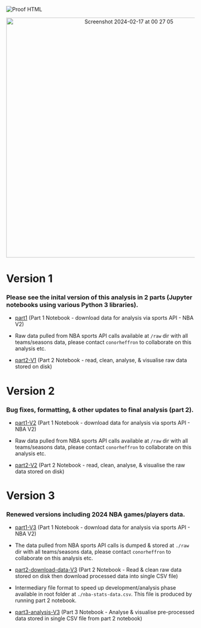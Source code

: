 ![Proof HTML](https://github.com/cph33/nba-stats/actions/workflows/proof-html.yml/badge.svg)

<p align="center">
  <img width="640" alt="Screenshot 2024-02-17 at 00 27 05" src="https://github.com/cph33/nba-stats/assets/8218626/dd2aaff9-f464-4da4-a376-69641e9cdeb4">
</p>

# Version 1 
### Please see the inital version of this analysis in 2 parts (Jupyter notebooks using various Python 3 libraries).

- [part1](https://conorheffron.github.io/nba-stats/part1.ipynb) (Part 1 Notebook - download data for analysis via sports API - NBA V2)

- Raw data pulled from NBA sports API calls available at `/raw` dir with all teams/seasons data, please contact `conorheffron` to collaborate on this analysis etc.

- [part2-V1](https://conorheffron.github.io/nba-stats/part2-V1.html) (Part 2 Notebook - read, clean, analyse, & visualise raw data stored on disk)


# Version 2
### Bug fixes, formatting, & other updates to final analysis (part 2).

- [part1-V2](https://conorheffron.github.io/nba-stats/part1-V2.html) (Part 1 Notebook - download data for analysis via sports API - NBA V2)

- Raw data pulled from NBA sports API calls available at `/raw` dir with all teams/seasons data, please contact `conorheffron` to collaborate on this analysis etc.

- [part2-V2](https://conorheffron.github.io/nba-stats/part2-V2.html) (Part 2 Notebook - read, clean, analyse, & visualise the raw data stored on disk)


# Version 3
### Renewed versions including 2024 NBA games/players data.

- [part1-V3](https://conorheffron.github.io/nba-stats/part1-V3.html) (Part 1 Notebook - download data for analysis via sports API - NBA V2)

- The data pulled from NBA sports API calls is dumped & stored at `./raw` dir with all teams/seasons data, please contact `conorheffron` to collaborate on this analysis etc.

- [part2-download-data-V3](https://conorheffron.github.io/nba-stats/part2-download-data-V3.html) (Part 2 Notebook - Read & clean raw data stored on disk then download processed data into single CSV file)

- Intermediary file format to speed up development/analysis phase available in root folder at `./nba-stats-data.csv`. This file is produced by running part 2 notebook.

- [part3-analysis-V3](https://conorheffron.github.io/nba-stats/part3-analysis-V3.html) (Part 3 Notebook - Analyse & visualise pre-processed data stored in single CSV file from part 2 notebook)
